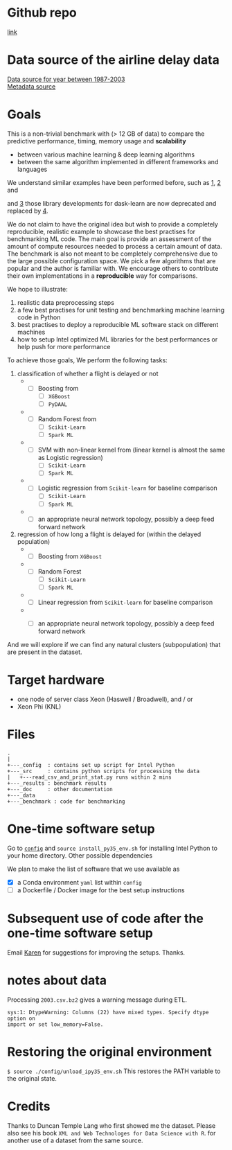 # Github repo

[link](http://github.intel.com/karenyin/AirlineDelayBenchmark)

# Data source of the airline delay data
[Data source for year between 1987-2003](http://stat-computing.org/dataexpo/2009/the-data.html)    
[Metadata source](http://stat-computing.org/dataexpo/2009/supplemental-data.html)   

# Goals
This is a non-trivial benchmark with (> 12 GB of data) to compare 
the predictive performance, timing, memory usage and __scalability__

* between various machine learning & deep learning algorithms 
* between the same algorithm implemented in different frameworks and languages

We understand similar examples have been performed before, such as
[1](https://github.com/szilard/benchm-ml),
[2](http://www.springer.com/us/book/9781461478997) and 

and [3](https://jcrist.github.io/dask-sklearn-part-3.html) those library developments for dask-learn
are now deprecated and replaced by [4](http://jcrist.github.io/introducing-dask-searchcv.html).

We do not claim to have the original idea but wish to provide a completely
reproducible, realistic example to showcase the best practises for benchmarking ML code.
The main goal is provide an assessment of the amount of compute resources
needed to process a certain amount of data.
The benchmark is also not meant to be completely comprehensive due to the large possible configuration space. 
We pick a few algorithms that are popular and the author is familiar with.
We encourage others to contribute their own implementations in a
__reproducible__ way for comparisons.

We hope to illustrate:

1. realistic data preprocessing steps
2. a few best practises for unit testing and benchmarking machine learning code in Python 
3. best practises to deploy a reproducible ML software stack on different machines 
4. how to setup Intel optimized ML libraries for the best performances or help push for more performance

To achieve those goals, We perform the following tasks:

1. classification of whether a flight is delayed or not 
	* - [ ] Boosting from 
		- [ ] `XGBoost`
		- [ ] `PyDAAL`
	* - [ ] Random Forest from 
		- [ ] `Scikit-Learn`
		- [ ] `Spark ML` 
	* - [ ] SVM with non-linear kernel from (linear kernel is almost the same as Logistic regression)
		- [ ] `Scikit-Learn`
		- [ ] `Spark ML` 
	* - [ ] Logistic regression from `Scikit-learn` for baseline comparison
		- [ ] `Scikit-Learn`
		- [ ] `Spark ML` 
	* - [ ] an appropriate neural network topology, possibly a deep feed forward network 

2. regression of how long a flight is delayed for (within the delayed population) 
	* - [ ] Boosting from `XGBoost` 
	* - [ ] Random Forest 
		- [ ] `Scikit-Learn`
		- [ ] `Spark ML` 
	* - [ ] Linear regression from `Scikit-learn` for baseline comparison
	* - [ ] an appropriate neural network topology, possibly a deep feed forward network 


And we will explore if we can find any natural clusters (subpopulation) that are present in the dataset.

# Target hardware 
* one node of server class Xeon (Haswell / Broadwell), and / or  
* Xeon Phi (KNL) 

# Files 
```
.
|
+---_config  : contains set up script for Intel Python 
+---_src     : contains python scripts for processing the data 
|   +---read_csv_and_print_stat.py runs within 2 mins
+---_results : benchmark results
+---_doc     : other documentation 
+---_data
+---_benchmark : code for benchmarking
```

# One-time software setup 
Go to [`config`](https://github.intel.com/karenyin/intel_pydata_benchmark/tree/master/config) and `source install_py35_env.sh` for installing Intel Python to your home directory.
Other possible dependencies 

We plan to make the list of software that we use available as 
- [x] a Conda environment `yaml` list within `config`
- [ ] a Dockerfile / Docker image for the best setup instructions 

# Subsequent use of code after the one-time software setup
Email [Karen](mailto:karen.y.ng@intel.com) for suggestions for improving the setups. Thanks. 

# notes about data 
Processing `2003.csv.bz2` gives a warning message during ETL.
```
sys:1: DtypeWarning: Columns (22) have mixed types. Specify dtype option on
import or set low_memory=False.
```

# Restoring the original environment
`$ source ./config/unload_ipy35_env.sh`
This restores the PATH variable to the original state.

# Credits
Thanks to Duncan Temple Lang who first showed me the dataset.
Please also see his book `XML and Web Technologes for Data Science with R`.
for another use of a dataset from the same source.
